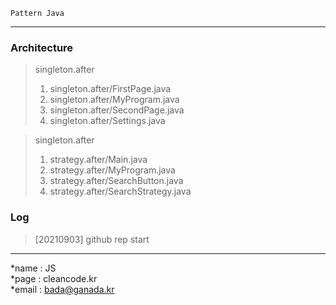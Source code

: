```
Pattern Java
```
---
### Architecture
>singleton.after
>1. singleton.after/FirstPage.java
>2. singleton.after/MyProgram.java
>3. singleton.after/SecondPage.java
>4. singleton.after/Settings.java

>singleton.after
>1. strategy.after/Main.java
>2. strategy.after/MyProgram.java
>3. strategy.after/SearchButton.java
>4. strategy.after/SearchStrategy.java

### Log 
>[20210903] github rep start

---
*name : JS  
*page : cleancode.kr    
*email : bada@ganada.kr